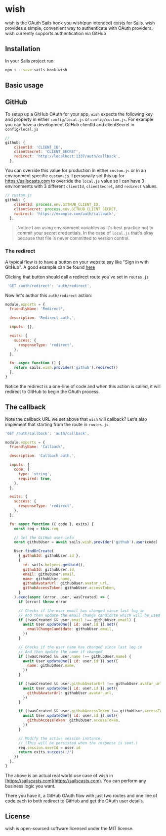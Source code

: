 # wish

wish is the OAuth Sails hook you wish(pun intended) exists for Sails. wish provides a simple, convenient way to authenticate with OAuth providers. wish currently supports authentication via GitHub

## Installation
In your Sails project run:

```sh
npm i --save sails-hook-wish
```

## Basic usage

## GitHub
To setup up a GitHub OAuth for your app, `wish` expects the following key and property in either `config/local.js` or `config/custom.js`. For example you can have a development GitHub clientId and clientSecret in `config/local.js`

```js
//
github: {
    clientId: 'CLIENT_ID',
    clientSecret: 'CLIENT_SECRET',
    redirect: 'http://localhost:1337/auth/callback',
  },
```

You can override this value for production in either `custom.js` or in an environment specific `custom.js`. I personally set this up for https://sailscasts.com to override the `local.js` value so I can have 3 environments with 3 different `clientId`, `clientSecret`, and `redirect` values.

```js
// custom.js
github: {
    clientId: process.env.GITHUB_CLIENT_ID,
    clientSecret: process.env.GITHUB_CLIENT_SECRET,
    redirect: 'https://example.com/auth/callback',
  },
```

> Notice I am using environment variables as it's best practice not to commit your secret credentials. In the case of `local.js` that's okay because that file is never committed to version control.

### The redirect
A typical flow is to have a button on your website say like "Sign in with GitHub". A good example can be found [here](https://sailscasts.com/signin)

Clicking that button should call a redirect route you've set in `routes.js`

```js
 'GET /auth/redirect': 'auth/redirect',
```
Now let's author this `auth/redirect` action:

```js
module.exports = {
  friendlyName: 'Redirect',

  description: 'Redirect auth.',

  inputs: {},

  exits: {
    success: {
      responseType: 'redirect',
    },
  },

  fn: async function () {
    return sails.wish.provider('github').redirect()
  },
}
```

Notice the redirect is a one-line of code and when this action is called, it will redirect to GitHub to begin the OAuth process.

## The callback

Note the callback URL we set above that `wish` will callback? Let's also implement that starting from the route in `routes.js`

```js
'GET /auth/callback': 'auth/callback',
```

```js
module.exports = {
  friendlyName: 'Callback',

  description: 'Callback auth.',

  inputs: {
    code: {
      type: 'string',
      required: true,
    },
  },

  exits: {
    success: {
      responseType: 'redirect',
    },
  },

  fn: async function ({ code }, exits) {
    const req = this.req

    // Get the GitHub user info
    const githubUser = await sails.wish.provider('github').user(code)

    User.findOrCreate(
      { githubId: githubUser.id },
      {
        id: sails.helpers.getUuid(),
        githubId: githubUser.id,
        email: githubUser.email,
        name: githubUser.name,
        githubAvatarUrl: githubUser.avatar_url,
        githubAccessToken: githubUser.accessToken,
      }
    ).exec(async (error, user, wasCreated) => {
      if (error) throw error

      // Checks if the user email has changed since last log in
      // And then update the email change candidate which will be used be used to prompt the user to update their email
      if (!wasCreated && user.email !== githubUser.email) {
        await User.updateOne({ id: user.id }).set({
          emailChangeCandidate: githubUser.email,
        })
      }

      // Checks if the user name has changed since last log in
      // And then update the name if changed
      if (!wasCreated && user.name !== githubUser.name) {
        await User.updateOne({ id: user.id }).set({
          name: githubUser.name,
        })
      }

      if (!wasCreated && user.githubAvatarUrl !== githubUser.avatar_url) {
        await User.updateOne({ id: user.id }).set({
          githubAvatarUrl: githubUser.avatar_url,
        })
      }

      if (!wasCreated && user.githubAccessToken !== githubUser.accessToken) {
        await User.updateOne({ id: user.id }).set({
          githubAccessToken: githubUser.accessToken,
        })
      }

      // Modify the active session instance.
      // (This will be persisted when the response is sent.)
      req.session.userId = user.id
      return exits.success('/')
    })
  },
}
```

The above is an actual real world use case of wish in [https://sailscasts.com](https://sailscasts.com). You can perform any business logic you want.

There you have it, a GitHub OAuth flow with just two routes and one line of code each to both redirect to GitHub and get the OAuth user details.

## License

wish is open-sourced software licensed under the MIT license.
